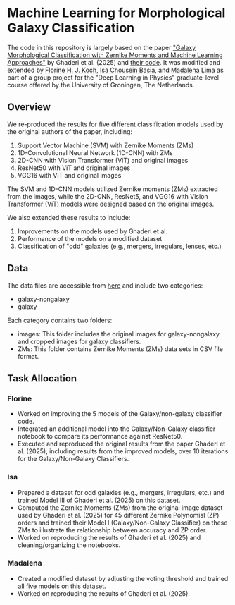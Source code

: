 # Machine Learning for Morphological Galaxy Classification

The code in this repository is largely based on the paper ["Galaxy Morphological Classification with Zernike Moments and Machine Learning Approaches"](https://doi.org/10.3847/1538-4365/ada8ab) by Ghaderi et al. (2025) and [their code](https://github.com/hmddev1/machine_learning_for_morphological_galaxy_classification?tab=readme-ov-file). It was modified and extended by [Florine H. J. Koch](https://github.com/florine680), [Isa Chousein Basia](https://github.com/IssaHB), and [Madalena Lima](https://github.com/mlima3) as part of a group project for the "Deep Learning in Physics" graduate-level course offered by the University of Groningen, The Netherlands. 

## Overview

We re-produced the results for five different classification models used by the original authors of the paper, including:

1. Support Vector Machine (SVM) with Zernike Moments (ZMs)
2. 1D-Convolutional Neural Network (1D-CNN) with ZMs
3. 2D-CNN with Vision Transformer (ViT) and original images
4. ResNet50 with ViT and original images
5. VGG16 with ViT and original images

The SVM and 1D-CNN models utilized Zernike moments (ZMs) extracted from the images, while the 2D-CNN, ResNet5, and VGG16 with Vision Transformer (ViT) models were designed based on the original images.

We also extended these results to include:

1. Improvements on the models used by Ghaderi et al.
2. Performance of the models on a modified dataset
3. Classification of "odd" galaxies (e.g., mergers, irregulars, lenses, etc.)

## Data
The data files are accessible from [here](https://drive.google.com/drive/folders/1pwNk-8VJ-a_jUn84DyPYRYmhYSmki1dh) and include two categories:

- galaxy-nongalaxy
- galaxy
  
Each category contains two folders:

- images: This folder includes the original images for galaxy-nongalaxy and cropped images for galaxy classifiers.
- ZMs: This folder contains Zernike Moments (ZMs) data sets in CSV file format.

## Task Allocation
### Florine
- Worked on improving the 5 models of the Galaxy/non-galaxy classifier code.
- Integrated an additional model into the Galaxy/Non-Galaxy classifier notebook to compare its performance against ResNet50.
- Executed and reproduced the original results from the paper Ghaderi et al. (2025), including results from the improved models, over 10 iterations for the Galaxy/Non-Galaxy Classifiers.
  
### Isa
- Prepared a dataset for odd galaxies (e.g., mergers, irregulars, etc.) and trained Model III of Ghaderi et al. (2025) on this dataset.
- Computed the Zernike Moments (ZMs) from the original image dataset used by Ghaderi et al. (2025) for 45 different Zernike Polynomial (ZP) orders and trained their Model I (Galaxy/Non-Galaxy Classifier) on these ZMs to illustrate the relationship between accuracy and ZP order.
- Worked on reproducing the results of Ghaderi et al. (2025) and cleaning/organizing the notebooks.

### Madalena
- Created a modified dataset by adjusting the voting threshold and trained all five models on this dataset.
- Worked on reproducing the results of Ghaderi et al. (2025).
